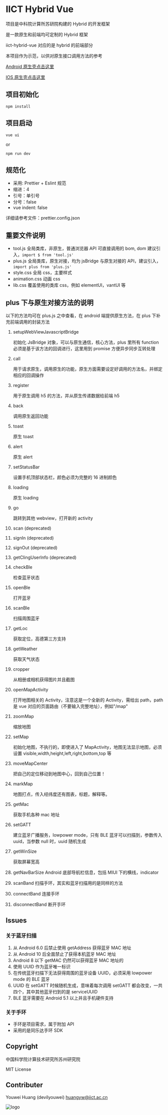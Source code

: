 # IICT Hybrid Vue

项目是中科院计算所苏研院构建的 Hybrid 的开发框架

是一款原生和前端均可定制的 Hybrid 框架

iict-hybrid-vue 对应的是 hybrid 的前端部分

本项目作为示范，以供对原生接口调用方法的参考

[Android 原生壳点击这里](https://github.com/CAS-IICT/iict-hybrid-android)

[IOS 原生壳点击这里](https://github.com/CAS-IICT/iict-hybrid-ios)

## 项目初始化

```
npm install
```

## 项目启动

```
vue ui
```

or

```
npm run dev
```

## 规范化

-   采用: Prettier + Eslint 规范
-   缩进：4
-   引号：单引号
-   分号：false
-   vue indent: false

详细请参考文件：prettier.config.json

## 重要文件说明

-   tool.js 全局类库，非原生，普通浏览器 API 可直接调用的 bom, dom 建议引入，`import $ from 'tool.js'`
-   plus.js 全局类库，原生对接，均为 jsBridge 与原生对接的 API，建议引入，`import plus from 'plus.js'`
-   style.css 全局 css，主要样式
-   animation.css 动画 css
-   lib.css 覆盖使用的类库 css，例如 elementUI，vantUI 等

## plus 下与原生对接方法的说明

以下的方法均可在 plus.js 之中查看，在 android 端提供原生方法，在 plus 下补充前端调用的封装方法

1. setupWebViewJavascriptBridge

    初始化 JsBridge 对象，可以与原生通信，核心方法，plus 里所有 function 必须是基于该方法的回调进行，这里用到 promise 方便异步同步互转处理

2. call

    用于请求原生，调用原生的功能，原生方面需要设定好调用的方法名，并绑定相应的回调操作

3. register

    用于原生调用 h5 的方法，并从原生传递数据给前端 h5

4. back

    调用原生返回功能

5. toast

    原生 toast

6. alert

    原生 alert

7. setStatusBar

    设置手机顶部状态栏，颜色必须为完整的 16 进制颜色

8. loading

    原生 loading

9. go

    跳转到其他 webview，打开新的 activity

10. scan (deprecated)

11. signIn (deprecated)

12. signOut (deprecated)

13. getClingUserInfo (deprecated)

14. checkBle

    检查蓝牙状态

15. openBle

    打开蓝牙

16. scanBle

    扫描周围蓝牙

17. getLoc

    获取定位，高德第三方支持

18. getWeather

    获取天气状态

19. cropper

    从相册或相机获得图片并且截图

20. openMapActivity

    打开地图相关的 Activity，注意这是一个全新的 Activity，需给出 path，path 是 vue 对应的页面路由（不要输入完整地址），例如"/map"

21. zoomMap

    缩放地图

22. setMap

    初始化地图，不执行的，即使进入了 MapActivity，地图无法显示地图，必须设置 visible,width,height,left,right,bottom,top 等

23. moveMapCenter

    把自己的定位移动到地图中心，回到自己位置！

24. markMap

    地图打点，传入经纬度还有图表，标题，解释等。

25. getMac

    获取手机各种 mac 地址

26. setGATT

    建立蓝牙广播服务，lowpower mode，只有 BLE 蓝牙可以扫描到，参数传入 uuid，当参数 null 时，uuid 随机生成

27. getWinSize

    获取屏幕宽高

28. getNavBarSize
    Android 底部导航栏信息，包括 MIUI 下的横线，indicator

29. scanBand
    扫描手环，其实和蓝牙扫描用的是同样的方法

30. connectBand
    连接手环

31. disconnectBand
    断开手环

## Issues

### 关于蓝牙扫描

1. 从 Android 6.0 后禁止使用 getAddress 获得蓝牙 MAC 地址
2. 从 Android 10 后全面禁止了获得本机蓝牙 MAC 地址
3. Android 8 以下 getMAC 仍然可以获得蓝牙 MAC 地址的
4. 使用 UUID 作为蓝牙唯一标识
5. 在传统蓝牙扫描下无法获得周围的蓝牙设备 UUID，必须采用 lowpower mode 的 BLE 蓝牙
6. UUID 在 setGATT 时候随机生成，意味着每次调用 setGATT 都会改变，一共四个，其中其他蓝牙扫到的是 serviceUUID
7. BLE 蓝牙需要在 Android 5.1 以上并且手机硬件支持

### 关于手环

-   手环是项目需求，属于附加 API
-   采用的是同乐达手环 SDK

## Copyright

中国科学院计算技术研究所苏州研究院

MIT License

## Contributer

Youwei Huang (devilyouwei) huangyw@iict.ac.cn

![logo](http://nwzimg.wezhan.cn/contents/sitefiles2037/10185204/images/12968193.png)
